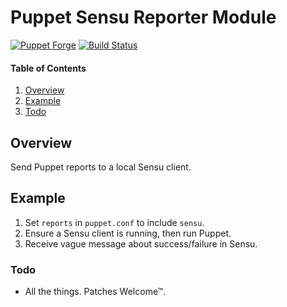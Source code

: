 # Puppet Sensu Reporter Module

[![Puppet Forge](http://img.shields.io/puppetforge/v/jmkeyes/sensu_reporter.svg)](https://forge.puppetlabs.com/jmkeyes/sensu_reporter)
[![Build Status](https://travis-ci.org/jmkeyes/puppet-sensu_reporter.svg?branch=master)](https://travis-ci.org/jmkeyes/puppet-sensu_reporter)

#### Table of Contents

 1. [Overview](#overview)
 2. [Example](#example)
 3. [Todo](#todo)

## Overview

Send Puppet reports to a local Sensu client.

## Example

 1. Set `reports` in `puppet.conf` to include `sensu`.
 2. Ensure a Sensu client is running, then run Puppet.
 3. Receive vague message about success/failure in Sensu.

### Todo

 + All the things. Patches Welcome™.

